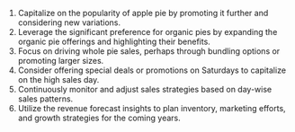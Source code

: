 1. Capitalize on the popularity of apple pie by promoting it further and considering new variations.
2. Leverage the significant preference for organic pies by expanding the organic pie offerings and highlighting their benefits.
3. Focus on driving whole pie sales, perhaps through bundling options or promoting larger sizes.
4. Consider offering special deals or promotions on Saturdays to capitalize on the high sales day.
5. Continuously monitor and adjust sales strategies based on day-wise sales patterns.
6. Utilize the revenue forecast insights to plan inventory, marketing efforts, and growth strategies for the coming years.
